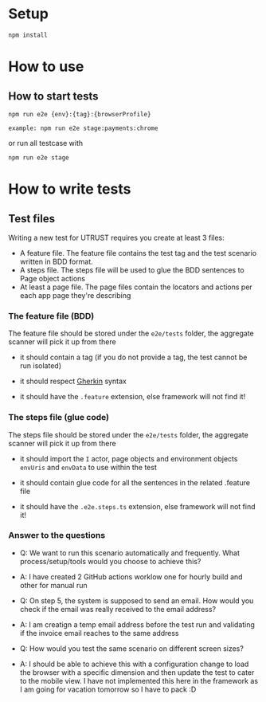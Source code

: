 # Setup

`npm install`

# How to use

## How to start tests

`npm run e2e {env}:{tag}:{browserProfile}`

`example: npm run e2e stage:payments:chrome`

or run all testcase with

`npm run e2e stage`

# How to write tests

## Test files

Writing a new test for UTRUST requires you create at least 3 files:

- A feature file. The feature file contains the test tag and the test scenario written in BDD format.
- A steps file. The steps file will be used to glue the BDD sentences to Page object actions
- At least a page file. The page files contain the locators and actions per each app page they're describing

### The feature file (BDD)

The feature file should be stored under the `e2e/tests` folder, the aggregate scanner will pick it up from there

- it should contain a tag (if you do not provide a tag, the test cannot be run isolated)

- it should respect [Gherkin](https://cucumber.io/docs/gherkin/) syntax

- it should have the `.feature` extension, else framework will not find it!

### The steps file (glue code)

The steps file should be stored under the `e2e/tests` folder, the aggregate scanner will pick it up from there

- it should import the `I` actor, page objects and environment objects `envUris` and `envData` to use within the test

- it should contain glue code for all the sentences in the related .feature file

- it should have the `.e2e.steps.ts` extension, else framework will not find it!

### Answer to the questions

- Q: We want to run this scenario automatically and frequently. What process/setup/tools would you choose to achieve this?
- A: I have created 2 GitHub actions worklow one for hourly build and other for manual run

- Q: On step 5, the system is supposed to send an email. How would you check if the email was really received to the email address?
- A: I am creatign a temp email address before the test run and validating if the invoice email reaches to the same address

- Q: How would you test the same scenario on different screen sizes?
- A: I should be able to achieve this with a configuration change to load the browser with a specific dimension and then update the test to cater to the mobile view. I have not
     implemented this here in the framework as I am going for vacation tomorrow so I have to pack :D